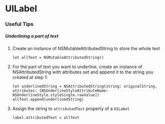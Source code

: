 # UILabel

### Useful Tips

##### Underlining a part of text
1. Create an instance of NSMutableAttributedString to store the whole text

	```
	let allText = NSMutableAttributedString()
	```

2. For the part of text you want to underline, create an instance of NSAttributedString
with attributes set and append it to the string you created at step 1:

	```
	let underlinedString = NSAttributedString(string: originalString, attributes: [NSUnderlineStyleAttributeName: NSUnderlineStyle.styleSingle.rawValue])
	allText.append(underlinedString)
	```

3. Assign the string to `attributedText` property of a `UILabel`

	```
	label.attributedText = allText
	```
